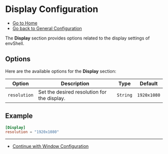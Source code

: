 # Display Configuration

- [Go to Home](./Welcome.md)
- [Go back to General Configuration](./General.md)

The **Display** section provides options related to the display settings of envShell.

## Options

Here are the available options for the **Display** section:

| Option                     | Description       | Type           | Default               |
|----------------------------|-------------------|----------------|-----------------------|
| `resolution`               | Set the desired resolution for the display.          | `String`       | `1920x1080`           |

## Example

```toml
[Display]
resolution = "1920x1080"
```

---

- [Continue with Window Configuration](./Window.md)
